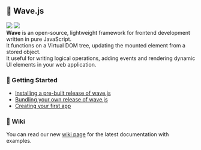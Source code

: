 ## 🌊 Wave.js
<img src="https://img.shields.io/badge/version-v1.0.7-blue"/> <img src="https://img.shields.io/badge/license-MIT-green"/><br/>
**Wave** is an open-source, lightweight framework for frontend development written in pure JavaScript.<br/>
It functions on a Virtual DOM tree, updating the mounted element from a stored object.<br/>
It useful for writing logical operations, adding events and rendering dynamic UI elements in your web application.

### 👋 Getting Started
- [Installing a pre-built release of wave.js](https://github.com/flowxrc/wave/wiki/Installation-(pre%E2%80%90built))
- [Bundling your own release of wave.js](https://github.com/flowxrc/wave/wiki/Bundling-source)
- [Creating your first app](https://github.com/flowxrc/wave/wiki/Creating-your-first-app)

### 📖 Wiki
You can read our new [wiki page](https://github.com/flowxrc/wave/wiki) for the latest documentation with examples.